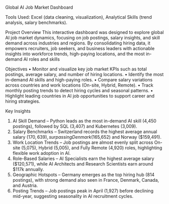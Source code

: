Global AI Job Market Dashboard

Tools Used: Excel (data cleaning, visualization), Analytical Skills (trend analysis, salary benchmarks).

Project Overview
This interactive dashboard was designed to explore global AI job market dynamics, focusing on job postings, salary insights, and skill demand across industries and regions. By consolidating hiring data, it empowers recruiters, job seekers, and business leaders with actionable insights into workforce trends, high-paying locations, and the most in-demand AI roles and skills

Objectives
•	Monitor and visualize key job market KPIs such as total postings, average salary, and number of hiring locations.
•	Identify the most in-demand AI skills and high-paying roles.
•	Compare salary variations across countries and work locations (On-site, Hybrid, Remote).
•	Track monthly posting trends to detect hiring cycles and seasonal patterns.
•	Highlight leading countries in AI job opportunities to support career and hiring strategies.

Key Insights
1.	AI Skill Demand – Python leads as the most in-demand AI skill (4,450 postings), followed by SQL (3,407) and Kubernetes (3,009).
2.	Salary Benchmarks – Switzerland records the highest average annual salary ($170,639), surpassing Denmark ($165,652) and Norway ($159,491).
3.	Work Location Trends – Job postings are almost evenly split across On-site (5,075), Hybrid (5,005), and Fully Remote (4,920) roles, highlighting flexible work adoption in AI.
4.	Role-Based Salaries – AI Specialists earn the highest average salary ($120,571), while AI Architects and Research Scientists earn around $117k annually.
5.	Geographic Hotspots – Germany emerges as the top hiring hub (814 postings), with strong demand also seen in France, Denmark, Canada, and Austria.
6.	Posting Trends – Job postings peak in April (1,927) before declining mid-year, suggesting seasonality in AI recruitment cycles.




